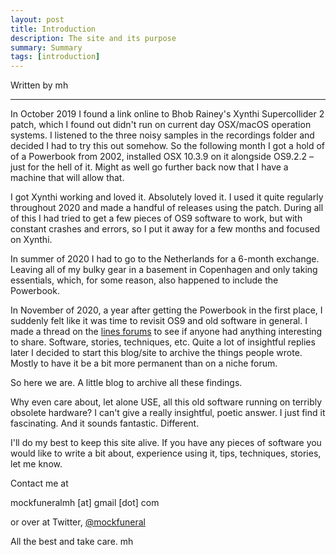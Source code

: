 ```yaml
---
layout: post
title: Introduction
description: The site and its purpose
summary: Summary
tags: [introduction]
---
```


Written by mh

***

In October 2019 I found a link online to Bhob Rainey's Xynthi Supercollider 2 patch, which I found out didn't run on current day OSX/macOS operation systems. I listened to the three noisy samples in the recordings folder and decided I had to try this out somehow. So the following month I got a hold of of a Powerbook from 2002, installed OSX 10.3.9 on it alongside OS9.2.2 – just for the hell of it. Might as well go further back now that I have a machine that will allow that.

I got Xynthi working and loved it. Absolutely loved it. I used it quite regularly throughout 2020 and made a handful of releases using the patch. During all of this I had tried to get a few pieces of OS9 software to work, but with constant crashes and errors, so I put it away for a few months and focused on Xynthi.

In summer of 2020 I had to go to the Netherlands for a 6-month exchange. Leaving all of my bulky gear in a basement in Copenhagen and only taking essentials, which, for some reason, also happened to include the Powerbook.

In November of 2020, a year after getting the Powerbook in the first place, I suddenly felt like it was time to revisit OS9 and old software in general. I made a thread on the [lines forums](https://llllllll.co/) to see if anyone had anything interesting to share. Software, stories, techniques, etc. Quite a lot of insightful replies later I decided to start this blog/site to archive the things people wrote. Mostly to have it be a bit more permanent than on a niche forum.

So here we are. A little blog to archive all these findings.

Why even care about, let alone USE, all this old software running on terribly obsolete hardware? I can't give a really insightful, poetic answer. I just find it fascinating. And it sounds fantastic. Different.

I'll do my best to keep this site alive. If you have any pieces of software you would like to write a bit about, experience using it, tips, techniques, stories, let me know.

Contact me at

mockfuneralmh [at] gmail [dot] com

or over at Twitter, [@mockfuneral](https://twitter.com/mockfuneral)

All the best and take care.
mh
